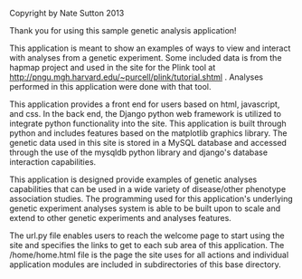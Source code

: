 Copyright by Nate Sutton 2013 

Thank you for using this sample genetic analysis application!

This application is meant to show an examples of ways to view and interact with 
analyses from a genetic experiment.  Some included data is from the hapmap project
and used in the site for the Plink tool at 
http://pngu.mgh.harvard.edu/~purcell/plink/tutorial.shtml .  Analyses performed in
this application were done with that tool. 

This application provides a front end for users based on html, javascript, and css.
In the back end, the Django python web framework is utilized to integrate python 
functionality into the site.  This application is built through python and includes
features based on the matplotlib graphics library.  The genetic data used in this
site is stored in a MySQL database and accessed through the use of the mysqldb 
python library and django's database interaction capabilities.

This application is designed provide examples of genetic analyses capabilities that
can be used in a wide variety of disease/other phenotype association studies.  The 
programming used for this application's underlying genetic experiment analyses 
system is able to be built upon to scale and extend to other genetic experiments 
and analyses features. 

The url.py file enables users to reach the welcome page to start using the site and
specifies the links to get to each sub area of this application.  The 
/home/home.html file is the page the site uses for all actions and individual
application modules are included in subdirectories of this base directory. 
